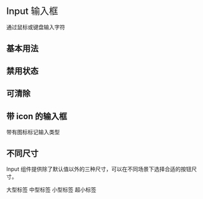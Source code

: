 # Input 输入框

通过鼠标或键盘输入字符

## 基本用法

<div class="mt-10"></div>
<fox-input placeholder="请输入内容" style="width: 200px;"></fox-input>

## 禁用状态

<div class="mt-10"></div>
<fox-input placeholder="请输入内容" disabled style="width: 200px;"></fox-input>

## 可清除</h1>

<div class="mt-10"></div>
<fox-input v-model="value" placeholder="请输入内容" style="width: 200px;" clearable @change="handleClose"></fox-input>

## 带 icon 的输入框

带有图标标记输入类型

<div class="mt-10"></div>
<fox-input style="width: 200px;" suffix-icon="fox-icon-calendar" placeholder="请输入内容" disabled> </fox-input>

## 不同尺寸

Input 组件提供除了默认值以外的三种尺寸，可以在不同场景下选择合适的按钮尺寸。

<div class="mt-10"></div>
<fox-input size="large" placeholder="请输入内容" style="width: 180px;">大型标签</fox-input>
<fox-input placeholder="请输入内容" style="width: 180px;">中型标签</fox-input>
<fox-input size="small" placeholder="请输入内容" style="width: 180px;">小型标签</fox-input>
<fox-input size="mini" placeholder="请输入内容" style="width: 180px;">超小标签</fox-input>

<script>
export default {
    data(){
        return {
            value: ''
        }
    },
    methods: {
        handleClose(val){
            console.log(val, this.value)
        },
        ok1(){
            this.value = false;
        },
        cancel1(){
            this.value = false;
        }
    }
}
</script>

<style lang="scss" scoped>
.page-modal{
    font-size: 14px;
    background-color: #fff;
}
.page-modal-item{
    padding: 20px;
}
h1{
    font-weight: 500;
    font-size: 1.7em;
}
.page-modal-item-content{
    padding: 20px;
    border: 1px solid #eeeeee;
}
</style>
